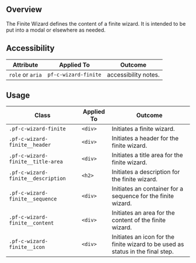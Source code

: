 ## Overview

The Finite Wizard defines the content of a finite wizard. It is intended to be put into a modal or elsewhere as needed.

## Accessibility

| Attribute | Applied To | Outcome |
| -- | -- | -- |
| `role` or `aria` | `pf-c-wizard-finite` |  accessibility notes. |


## Usage

| Class | Applied To | Outcome |
| -- | -- | -- |
| `.pf-c-wizard-finite` | `<div>` |  Initiates a finite wizard. |
| `.pf-c-wizard-finite__header` | `<div>` | Initiates a header for the finite wizard. |
| `.pf-c-wizard-finite__title-area` | `<div>` | Initiates a title area for the finite wizard. |
| `.pf-c-wizard-finite__description` | `<h2>` | Initiates a description for the finite wizard. |
| `.pf-c-wizard-finite__sequence` | `<div>` | Initiates an container for a sequence for the finite wizard. |
| `.pf-c-wizard-finite__content` | `<div>` | Initiates an area for the content of the finite wizard. |
| `.pf-c-wizard-finite__icon` | `<div>` | Initiates an icon for the finite wizard to be used as status in the final step. |
